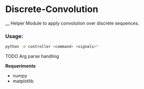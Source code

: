 # Discrete-Convolution
__
Helper Module  to apply convolution over discrete sequences.
### Usage:

```bash
python -m controller <command> <signals>*
``` 
TODO
Arg parse handling

**Requeriments**
- numpy
- matplotlib
